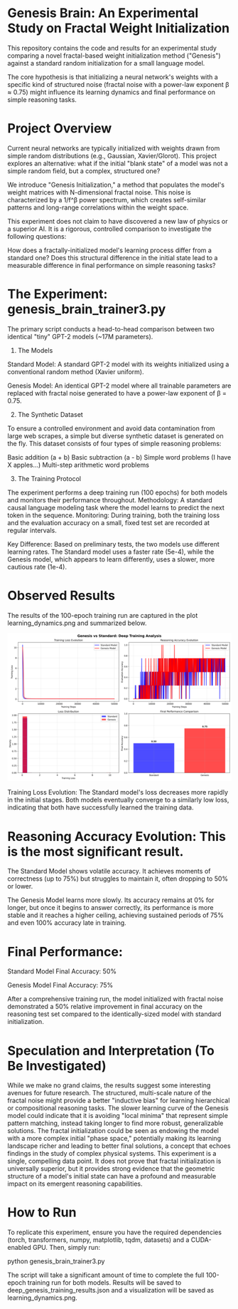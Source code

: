 # Genesis Brain: An Experimental Study on Fractal Weight Initialization

This repository contains the code and results for an experimental study comparing a novel
fractal-based weight initialization method ("Genesis") against a standard random initialization
for a small language model.

The core hypothesis is that initializing a neural network's weights with a specific kind of structured noise 
(fractal noise with a power-law exponent β ≈ 0.75) might influence its learning dynamics and final performance on simple reasoning tasks.

# Project Overview

Current neural networks are typically initialized with weights drawn from simple random distributions (e.g., Gaussian, Xavier/Glorot).
This project explores an alternative: what if the initial "blank state" of a model was not a simple random field, but a complex, structured one?

We introduce "Genesis Initialization," a method that populates the model's weight matrices with N-dimensional fractal noise. This noise
is characterized by a 1/f^β power spectrum, which creates self-similar patterns and long-range correlations within the weight space.

This experiment does not claim to have discovered a new law of physics or a superior AI. It is a rigorous,
controlled comparison to investigate the following questions:

How does a fractally-initialized model's learning process differ from a standard one? Does this structural difference in
the initial state lead to a measurable difference in final performance on simple reasoning tasks?

# The Experiment: genesis_brain_trainer3.py

The primary script conducts a head-to-head comparison between two identical "tiny" GPT-2 models (~17M parameters).

1. The Models

Standard Model: A standard GPT-2 model with its weights initialized using a conventional random method (Xavier uniform).

Genesis Model: An identical GPT-2 model where all trainable parameters are replaced with fractal noise generated to have 
a power-law exponent of β = 0.75.

2. The Synthetic Dataset

To ensure a controlled environment and avoid data contamination from large web scrapes, a simple but diverse synthetic
dataset is generated on the fly. This dataset consists of four types of simple reasoning problems:

Basic addition (a + b)
Basic subtraction (a - b)
Simple word problems (I have X apples...)
Multi-step arithmetic word problems

3. The Training Protocol

The experiment performs a deep training run (100 epochs) for both models and monitors their performance throughout.
Methodology: A standard causal language modeling task where the model learns to predict the next token in the sequence.
Monitoring: During training, both the training loss and the evaluation accuracy on a small, fixed test set are recorded at 
regular intervals.

Key Difference: Based on preliminary tests, the two models use different learning rates. The Standard model uses 
a faster rate (5e-4), while the Genesis model, which appears to learn differently, uses a slower, more cautious rate (1e-4).

# Observed Results

The results of the 100-epoch training run are captured in the plot learning_dynamics.png and summarized below.

![Learning Dynamics](learning_dynamics.png)

Training Loss Evolution: The Standard model's loss decreases more rapidly in the initial stages. Both models 
eventually converge to a similarly low loss, indicating that both have successfully learned the training data.

# Reasoning Accuracy Evolution: This is the most significant result.

The Standard Model shows volatile accuracy. It achieves moments of correctness (up to 75%) but struggles 
to maintain it, often dropping to 50% or lower.

The Genesis Model learns more slowly. Its accuracy remains at 0% for longer, but once it begins to answer correctly, 
its performance is more stable and it reaches a higher ceiling, achieving sustained periods of 75% and even 100% accuracy late in training.
# Final Performance:

Standard Model Final Accuracy: 50%

Genesis Model Final Accuracy: 75%

After a comprehensive training run, the model initialized with fractal noise demonstrated a 50% relative improvement
in final accuracy on the reasoning test set compared to the identically-sized model with standard initialization.

# Speculation and Interpretation (To Be Investigated)

While we make no grand claims, the results suggest some interesting avenues for future research.
The structured, multi-scale nature of the fractal noise might provide a better "inductive bias" for learning
hierarchical or compositional reasoning tasks. The slower learning curve of the Genesis model could indicate
that it is avoiding "local minima" that represent simple pattern matching, instead taking longer to find more robust,
generalizable solutions. The fractal initialization could be seen as endowing the model with a more complex initial
"phase space," potentially making its learning landscape richer and leading to better final solutions, a concept
that echoes findings in the study of complex physical systems. This experiment is a single, compelling data point.
It does not prove that fractal initialization is universally superior, but it provides strong evidence that the
geometric structure of a model's initial state can have a profound and measurable impact on its emergent reasoning capabilities.

# How to Run

To replicate this experiment, ensure you have the required dependencies (torch, transformers, numpy, matplotlib, tqdm, datasets)
and a CUDA-enabled GPU. Then, simply run:

python genesis_brain_trainer3.py

The script will take a significant amount of time to complete the full 100-epoch training run for both models. Results will
be saved to deep_genesis_training_results.json and a visualization will be saved as learning_dynamics.png.
